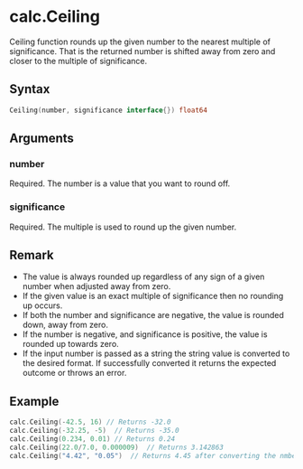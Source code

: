# calc.Ceiling

Ceiling function rounds up the given number to the nearest multiple of significance.
That is the returned number is shifted away from zero and closer to the multiple of significance.

## Syntax

```go
Ceiling(number, significance interface{}) float64
```

## Arguments

### number

Required. The number is a value that you want to round off.

### significance

Required. The multiple is used to round up the given number.

## Remark

+ The value is always rounded up regardless of any sign of a given number when adjusted away from zero.
+ If the given value is an exact multiple of significance then no rounding up occurs.
+ If both the number and significance are negative, the value is rounded down, away from zero.
+ If the number is negative, and significance is positive, the value is rounded up towards zero.
+ If the input number is passed as a string the string value is converted to the desired format. If successfully converted it returns the expected outcome or throws an error.

## Example

```Go
calc.Ceiling(-42.5, 16) // Returns -32.0
calc.Ceiling(-32.25, -5)  // Returns -35.0
calc.Ceiling(0.234, 0.01) // Returns 0.24
calc.Ceiling(22.0/7.0, 0.000009)  // Returns 3.142863
calc.Ceiling("4.42", "0.05")  // Returns 4.45 after converting the nmbers in string format to decimal.
```
